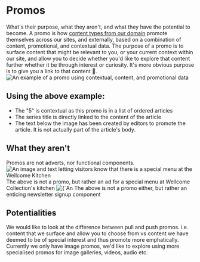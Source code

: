 # Promos
What's their purpose, what they aren't, and what they have the potential to become.
 A promo is how [content types from our domain](https://user-images.githubusercontent.com/31692/35921561-dc6e90bc-0c12-11e8-96c5-46a01573afd1.png) promote themselves across our sites, and externally, based on a combination of content, promotional, and contextual data.
 The purpose of a promo is to surface content that might be relevant to you, or your current context within our site, and allow you to decide whether you'd like to explore that content further whether it be through interest or curiosity.
 It's more obvious purpose is to give you a link to that content 🚀.
 ![An example of a promo using contextual, content, and promotional data](https://user-images.githubusercontent.com/31692/35923356-ea0a0030-0c17-11e8-8e99-4d28412b73cb.png)
 ## Using the above example:
 *   The "5" is contextual as this promo is in a list of ordered articles
*   The series title is directly linked to the content of the article
*   The text below the image has been created by editors to promote the article. It is not actually part of the article's body.
 ## What they aren't
 Promos are not adverts, nor functional components.
 ![An image and text letting visitors know that there is a special menu at the Wellcome Kitchen](https://user-images.githubusercontent.com/31692/35924333-aa19db3c-0c1a-11e8-9451-36801b307bd3.png)
 The above is not a promo, but rather an ad for a special menu at Wellcome Collection's kitchen
 ![{`An](https://user-images.githubusercontent.com/31692/35924690-a1f9830c-0c1b-11e8-89c0-964eaeb397ed.png)
 The above is not a promo either, but rather an enticing newsletter signup component
 ## Potentialities
 We would like to look at the difference between pull and push promos. i.e. content that we surface and allow you to choose from vs content we have deemed to be of special interest and thus promote more emphatically.
 Currently we only have image promos, we'd like to explore using more specialised promos for image galleries, videos, audio etc.
